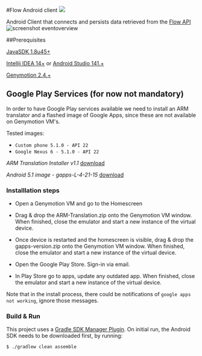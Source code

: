 #Flow Android client ![](https://circleci.com/gh/srmds/Flow-Android-client/tree/master.svg?style=shield&circle-token=982140173ef2b98794c97ed9cfa17d90cddc17bf)

Android Client that connects and persists data retrieved from the [Flow API](https://github.com/srmds/FlowAPI)
![screenshot eventoverview](http://i.imgur.com/7HR4uCy.png)

##Prerequisites

[JavaSDK 1.8u45+](http://www.oracle.com/technetwork/java/javase/downloads/jdk8-downloads-2133151.html)
	
[Intellij IDEA 14+](https://www.jetbrains.com/idea/)  or [Android Studio 141.+](https://developer.android.com/sdk/index.html)
	
[Genymotion 2.4.+](https://www.genymotion.com)

## Google Play Services (for now not mandatory)

In order to have Google Play services available we need to install an ARM translator and a flashed image of Google Apps, since these are not available on Genymotion VM's.

Tested images: 

- `Custom phone 5.1.0 - API 22`
- `Google Nexus 6 - 5.1.0 - API 22`

*ARM Translation Installer v1.1*
[download](https://www.androidfilehost.com/?fid=23252070760974384)

*Android 5.1 image - gapps-L-4-21-15*
[download](https://www.androidfilehost.com/?fid=96039337900114811)

### Installlation steps

- Open a Genymotion VM and go to the Homescreen
 
- Drag & drop the ARM-Translation.zip onto the Genymotion VM window. When finished,
close the emulator and start a new instance of the virtual device. 
 
- Once device is restarted and the homescreen is visible,
drag & drop the gapps-version.zip onto the Genymotion VM window. When finished,
close the emulator and start a new instance of the virtual device. 
 
- Open the Google Play Store. Sign-in via email.

- In Play Store go to apps, update any outdated app. When finished,
close the emulator and start a new instance of the virtual device. 

Note that in the install process, there could be notifications of `google apps not working`, ignore those messages. 

### Build & Run

This project uses a [Gradle SDK Manager Plugin](https://github.com/JakeWharton/sdk-manager-plugin). On initial run, the Android SDK needs to be downloaded first, by running:

	$ ./gradlew clean assemble

